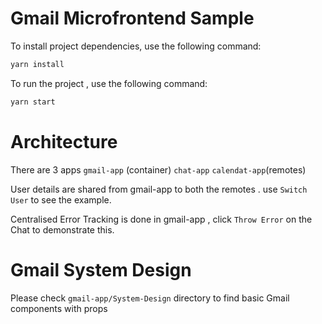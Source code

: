 # Gmail Microfrontend Sample
To install project dependencies, use the following command:

```bash
yarn install
```

To run the project , use the following command:

```bash
yarn start
```
# Architecture

There are 3 apps 
`gmail-app` (container)
`chat-app` `calendat-app`(remotes)

User details are shared from gmail-app to both the remotes . use `Switch User` to see the example.

Centralised Error Tracking is done in gmail-app , click `Throw Error` on the Chat to demonstrate this.

# Gmail System Design

Please check `gmail-app/System-Design` directory to find basic Gmail components with props

